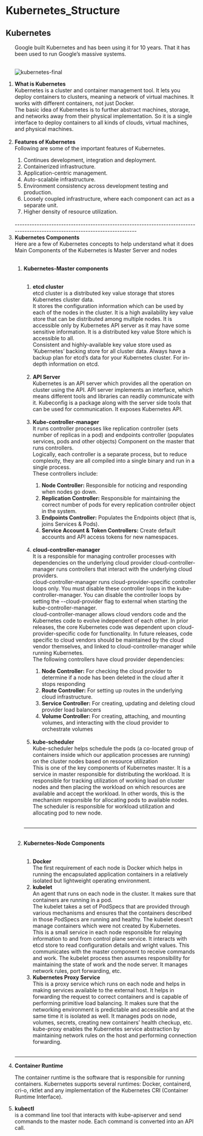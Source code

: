 # Kubernetes_Structure

## Kubernetes
<ol>
Google built Kubernetes and has been using it for 10 years. That it has been used to run Google’s massive systems.</br></br>  

![kubernetes-final](https://user-images.githubusercontent.com/39157936/59428050-de739280-8df9-11e9-972a-eba41df3c670.jpg)



<li><strong>What is Kubernetes</strong></li>
Kubernetes is a cluster and container management tool. It lets you deploy containers to clusters, meaning a network of virtual machines. It works with different containers, not just Docker.</br>
The basic idea of Kubernetes is to further abstract machines, storage, and networks away from their physical implementation. So it is a single interface to deploy containers to all kinds of clouds, virtual machines, and physical machines.</br></br>


<li><strong>Features of Kubernetes</strong></li>
Following are some of the important features of Kubernetes.
</br>
<ol>
<li>Continues development, integration and deployment.</li>
<li>Containerized infrastructure.</li>
<li>Application-centric management.</li>
<li>Auto-scalable infrastructure.</li>
<li>Environment consistency across development testing and production.</li>
<li>Loosely coupled infrastructure, where each component can act as a separate unit.</li>
<li>Higher density of resource utilization.</li>
</ol>

</br>
----------------------------------------------------------------------------------------------------------------------------
</br>


<li><strong>Kubernetes Components</strong></li>
Here are a few of Kubernetes concepts to help understand what it does </br>
Main Components of the Kubernetes is Master Server and nodes </br></br>

<ol> 
<li><strong>Kubernetes-Master components</strong></li></br>

<ol>
<li><strong>etcd cluster</strong></li>
etcd cluster is a distributed key value storage that stores Kubernetes cluster data. </br>
It stores the configuration information which can be used by each of the nodes in the cluster. It is a high availability key value store that can be distributed among multiple nodes. It is accessible only by Kubernetes API server as it may have some sensitive information. It is a distributed key value Store which is accessible to all.</br>
Consistent and highly-available key value store used as 'Kubernetes’ backing store for all cluster data. Always have a backup plan for etcd’s data for your Kubernetes cluster. For in-depth information on etcd. </br></br>


<li><strong>API Server</strong></li>
Kubernetes is an API server which provides all the operation on cluster using the API. API server implements an interface, which means different tools and libraries can readily communicate with it. Kubeconfig is a package along with the server side tools that can be used for communication. It exposes Kubernetes API.</br></br>


<li><strong>Kube-controller-manager</strong></li>
It runs controller processes like replication controller (sets number of replicas in a pod) and endpoints controller (populates services, pods and other objects) Component on the master that runs controllers.</br>
Logically, each controller is a separate process, but to reduce complexity, they are all compiled into a single binary and run in a single process.</br>
These controllers include:
<ol>
<li><strong>Node Controller:</strong> Responsible for noticing and responding when nodes go down.</li>
<li><strong>Replication Controller:</strong> Responsible for maintaining the correct number of pods for every replication controller object in the system.</li>
<li><strong>Endpoints Controller:</strong> Populates the Endpoints object (that is, joins Services & Pods).</li>
<li><strong>Service Account & Token Controllers:</strong> Create default accounts and API access tokens for new namespaces.</li>
</ol></br>


<li><strong>cloud-controller-manager</strong></li>
It is a responsible for managing controller processes with dependencies on the underlying cloud provider
cloud-controller-manager runs controllers that interact with the underlying cloud providers.</br>
cloud-controller-manager runs cloud-provider-specific controller loops only. You must disable these controller loops in the kube-controller-manager. You can disable the controller loops by setting the --cloud-provider flag to external when starting the kube-controller-manager.</br>
cloud-controller-manager allows cloud vendors code and the Kubernetes code to evolve independent of each other. In prior releases, the core Kubernetes code was dependent upon cloud-provider-specific code for functionality. In future releases, code specific to cloud vendors should be maintained by the cloud vendor themselves, and linked to cloud-controller-manager while running Kubernetes.</br>
The following controllers have cloud provider dependencies:
<ol>
<li><strong>Node Controller:</strong> For checking the cloud provider to determine if a node has been deleted in the cloud after it stops responding</li>
<li><strong>Route Controller:</strong> For setting up routes in the underlying cloud infrastructure.</li>
<li><strong>Service Controller:</strong> For creating, updating and deleting cloud provider load balancers</li>
<li><strong>Volume Controller:</strong> For creating, attaching, and mounting volumes, and interacting with the cloud provider to orchestrate volumes</li>
</ol></br>


<li><strong>kube-scheduler</strong></li>
Kube-scheduler helps schedule the pods (a co-located group of containers inside which our application processes are running) on the cluster nodes based on resource utilization</br>
This is one of the key components of Kubernetes master. It is a service in master responsible for distributing the workload. It is responsible for tracking utilization of working load on cluster nodes and then placing the workload on which resources are available and accept the workload. In other words, this is the mechanism responsible for allocating pods to available nodes. The scheduler is responsible for workload utilization and allocating pod to new node.</br>
</ol>
</br>

-----------------------------------------------------------------------------------------------------------------------
</br>
<li><strong>Kubernetes-Node Components</li></strong></br>

<ol>
<li><strong>Docker</li></strong>
The first requirement of each node is Docker which helps in running the encapsulated application containers in a relatively isolated but lightweight operating environment.</br>


<li><strong>kubelet</li></strong>
An agent that runs on each node in the cluster. It makes sure that containers are running in a pod.</br>
The kubelet takes a set of PodSpecs that are provided through various mechanisms and ensures that the containers described in those PodSpecs are running and healthy. The kubelet doesn’t manage containers which were not created by Kubernetes.</br>
This is a small service in each node responsible for relaying information to and from control plane service. It interacts with etcd store to read configuration details and wright values. This communicates with the master component to receive commands and work. The kubelet process then assumes responsibility for maintaining the state of work and the node server. It manages network rules, port forwarding, etc.</br>


<li><strong>Kubernetes Proxy Service</li></strong>
This is a proxy service which runs on each node and helps in making services available to the external host. It helps in forwarding the request to correct containers and is capable of performing primitive load balancing. It makes sure that the networking environment is predictable and accessible and at the same time it is isolated as well. It manages pods on node, volumes, secrets, creating new containers’ health checkup, etc.
kube-proxy enables the Kubernetes service abstraction by maintaining network rules on the host and performing connection forwarding.
</ol>
</ol>
</br>

--------------------------------------------------------------------------------------------------------------------------

<li><strong>Container Runtime</li></strong>

The container runtime is the software that is responsible for running containers. Kubernetes supports several runtimes: Docker, containerd, cri-o, rktlet and any implementation of the Kubernetes CRI (Container Runtime Interface).</br>


<li><strong>kubectl</li></strong>
is a command line tool that interacts with kube-apiserver and send commands to the master node. Each command is converted into an API call.

</ol>            
